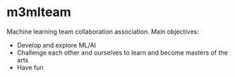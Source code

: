 # m3mlteam
Machine learning team collaboration association.
Main objectives:
- Develop and explore ML/AI
- Challenge each other and ourselves to learn and become masters of the arts
- Have fun
